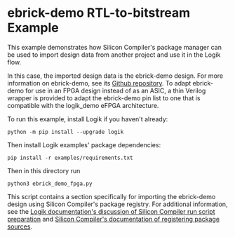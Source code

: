 # ebrick-demo RTL-to-bitstream Example

This example demonstrates how Silicon Compiler's package manager can be used to import design data from another project and use it in the Logik flow.

In this case, the imported design data is the ebrick-demo design.  For more information on ebrick-demo, see its [Github repository](https://github.com/zeroasiccorp/ebrick-demo).  To adapt ebrick-demo for use in an FPGA design instead of as an ASIC, a thin Verilog wrapper is provided to adapt the ebrick-demo pin list to one that is compatible with the logik_demo eFPGA architecture.

To run this example, install Logik if you haven't already:

```console
python -m pip install --upgrade logik
```

Then install Logik examples' package dependencies:

```console
pip install -r examples/requirements.txt
```

Then in this directory run

```
python3 ebrick_demo_fpga.py
```

This script contains a section specifically for importing the ebrick-demo design using Silicon Compiler's package registry.  For additional information, see the [Logik documentation's discussion of Silicon Compiler run script preparation](https://logik.readthedocs.io/en/latest/sc_preparation.html) and [Silicon Compiler's documentation of registering package sources](https://docs.siliconcompiler.com/en/stable/reference_manual/core_api.html#siliconcompiler.Chip.register_package_source).
